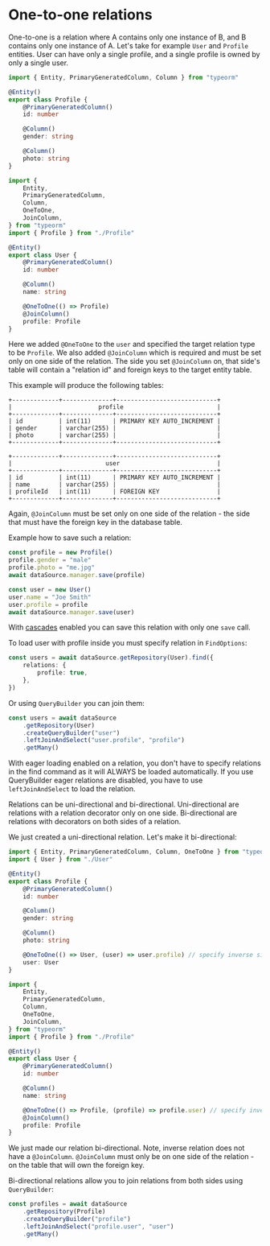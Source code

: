 # One-to-one relations

One-to-one is a relation where A contains only one instance of B, and B contains only one instance of A.
Let's take for example `User` and `Profile` entities.
User can have only a single profile, and a single profile is owned by only a single user.

```typescript
import { Entity, PrimaryGeneratedColumn, Column } from "typeorm"

@Entity()
export class Profile {
    @PrimaryGeneratedColumn()
    id: number

    @Column()
    gender: string

    @Column()
    photo: string
}
```

```typescript
import {
    Entity,
    PrimaryGeneratedColumn,
    Column,
    OneToOne,
    JoinColumn,
} from "typeorm"
import { Profile } from "./Profile"

@Entity()
export class User {
    @PrimaryGeneratedColumn()
    id: number

    @Column()
    name: string

    @OneToOne(() => Profile)
    @JoinColumn()
    profile: Profile
}
```

Here we added `@OneToOne` to the `user` and specified the target relation type to be `Profile`.
We also added `@JoinColumn` which is required and must be set only on one side of the relation.
The side you set `@JoinColumn` on, that side's table will contain a "relation id" and foreign keys to the target entity table.

This example will produce the following tables:

```shell
+-------------+--------------+----------------------------+
|                        profile                          |
+-------------+--------------+----------------------------+
| id          | int(11)      | PRIMARY KEY AUTO_INCREMENT |
| gender      | varchar(255) |                            |
| photo       | varchar(255) |                            |
+-------------+--------------+----------------------------+

+-------------+--------------+----------------------------+
|                          user                           |
+-------------+--------------+----------------------------+
| id          | int(11)      | PRIMARY KEY AUTO_INCREMENT |
| name        | varchar(255) |                            |
| profileId   | int(11)      | FOREIGN KEY                |
+-------------+--------------+----------------------------+
```

Again, `@JoinColumn` must be set only on one side of the relation - the side that must have the foreign key in the database table.

Example how to save such a relation:

```typescript
const profile = new Profile()
profile.gender = "male"
profile.photo = "me.jpg"
await dataSource.manager.save(profile)

const user = new User()
user.name = "Joe Smith"
user.profile = profile
await dataSource.manager.save(user)
```

With [cascades](../Relations/1-relations.md#cascades) enabled you can save this relation with only one `save` call.

To load user with profile inside you must specify relation in `FindOptions`:

```typescript
const users = await dataSource.getRepository(User).find({
    relations: {
        profile: true,
    },
})
```

Or using `QueryBuilder` you can join them:

```typescript
const users = await dataSource
    .getRepository(User)
    .createQueryBuilder("user")
    .leftJoinAndSelect("user.profile", "profile")
    .getMany()
```

With eager loading enabled on a relation, you don't have to specify relations in the find command as it will ALWAYS be loaded automatically. If you use QueryBuilder eager relations are disabled, you have to use `leftJoinAndSelect` to load the relation.

Relations can be uni-directional and bi-directional.
Uni-directional are relations with a relation decorator only on one side.
Bi-directional are relations with decorators on both sides of a relation.

We just created a uni-directional relation. Let's make it bi-directional:

```typescript
import { Entity, PrimaryGeneratedColumn, Column, OneToOne } from "typeorm"
import { User } from "./User"

@Entity()
export class Profile {
    @PrimaryGeneratedColumn()
    id: number

    @Column()
    gender: string

    @Column()
    photo: string

    @OneToOne(() => User, (user) => user.profile) // specify inverse side as a second parameter
    user: User
}
```

```typescript
import {
    Entity,
    PrimaryGeneratedColumn,
    Column,
    OneToOne,
    JoinColumn,
} from "typeorm"
import { Profile } from "./Profile"

@Entity()
export class User {
    @PrimaryGeneratedColumn()
    id: number

    @Column()
    name: string

    @OneToOne(() => Profile, (profile) => profile.user) // specify inverse side as a second parameter
    @JoinColumn()
    profile: Profile
}
```

We just made our relation bi-directional. Note, inverse relation does not have a `@JoinColumn`.
`@JoinColumn` must only be on one side of the relation - on the table that will own the foreign key.

Bi-directional relations allow you to join relations from both sides using `QueryBuilder`:

```typescript
const profiles = await dataSource
    .getRepository(Profile)
    .createQueryBuilder("profile")
    .leftJoinAndSelect("profile.user", "user")
    .getMany()
```
